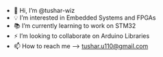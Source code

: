 - 👋 Hi, I’m @tushar-wiz
- 💡 I’m interested in Embedded Systems and FPGAs
- 📚 I’m currently learning to work on STM32
- ⚡ I’m looking to collaborate on Arduino Libraries
- 📫 How to reach me --> tushar.u110@gmail.com

<!---
tushar-wiz/tushar-wiz is a ✨ special ✨ repository because its `README.md` (this file) appears on your GitHub profile.
You can click the Preview link to take a look at your changes.
--->
